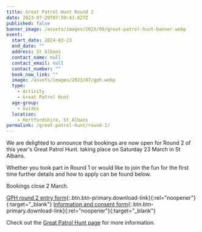 ```yaml
---
title: Great Patrol Hunt Round 2
date: 2023-07-29T07:59:43.627Z
published: false
banner_image: /assets/images/2023/09/great-patrol-hunt-banner.webp
event:
  start_date: 2024-03-23
  end_date: ""
  address: St Albans
  contact_name: null
  contact_email: null
  contact_number: ""
  book_now_link: ""
  image: /assets/images/2023/07/gph.webp
  type:
    - Activity
    - Great Patrol Hunt
  age-group:
    - Guides
  location:
    - Hertfordshire, St Albans
permalink: /great-patrol-hunt/round-2/
---
```

We are delighted to announce that bookings are now open for Round 2 of this year's Great Patrol Hunt. taking place on Saturday 23 March in St Albans.

Whether you took part in Round 1 or would like to join the fun for the first time further details and how to apply can be found below.

Bookings close 2 March.

[GPH round 2 entry form](/assets/docs/2024/gph-2024-r2-entry-form.docx){:.btn.btn-primary.download-link}{:rel="noopener"}{:target="_blank"} [Information and consent form](/assets/docs/2024/gph-2024-r2-info-consent.docx){:.btn.btn-primary.download-link}{:rel="noopener"}{:target="_blank"}

Check out the [Great Patrol Hunt page](/great-patrol-hunt/) for more information.
